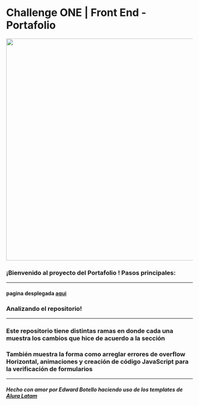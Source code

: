 # Challenge ONE | Front End -  Portafolio

<p align="center" >
     <img width="600" heigth="600" src="https://user-images.githubusercontent.com/101413385/169097543-d5ada41e-7db8-481d-9d89-cef4efdf7e05.png">
</p>


### ¡Bienvenido al proyecto del Portafolio ! Pasos principales:
---

#### pagina desplegada [aqui](https://edwardbota.github.io/portafolio-practica-alura/ "click aquí")

### Analizando el repositorio!
---
### Este repositorio tiene distintas ramas en donde cada una muestra los cambios que hice de acuerdo a la sección
### También muestra la forma como arreglar errores de overflow Horizontal, animaciones y creación de código JavaScript para la verificación de formularios
---
##### Hecho con amor por Edward Botello haciendo uso de los templates de [Alura Latam](https://github.com/alura-challenges/challenge-one-portafolio-latam "repositorio base")

